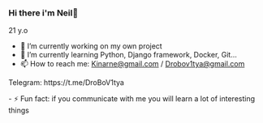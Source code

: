 ### Hi there i'm Neil👋
21 y.o
- 🔭 I’m currently working on my own project
- 🌱 I’m currently learning Python, Django framework, Docker, Git...
- 📫 How to reach me: Kinarne@gmail.com / Drobov1tya@gmail.com
<p>Telegram: https://t.me/DroBoV1tya </p>
- ⚡ Fun fact: if you communicate with me you will learn a lot of interesting things

